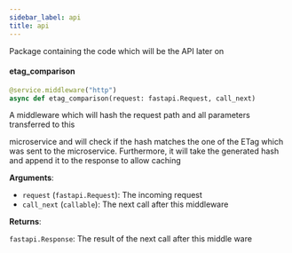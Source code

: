 ```yaml
---
sidebar_label: api
title: api
---
```


Package containing the code which will be the API later on


#### etag\_comparison

```python
@service.middleware("http")
async def etag_comparison(request: fastapi.Request, call_next)
```

A middleware which will hash the request path and all parameters transferred to this

microservice and will check if the hash matches the one of the ETag which was sent to the
microservice. Furthermore, it will take the generated hash and append it to the response to
allow caching

**Arguments**:

- `request` (`fastapi.Request`): The incoming request
- `call_next` (`callable`): The next call after this middleware

**Returns**:

`fastapi.Response`: The result of the next call after this middle ware

